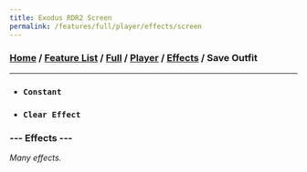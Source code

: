 ```yaml
---
title: Exodus RDR2 Screen
permalink: /features/full/player/effects/screen
---
```

### [Home](/) / [Feature List](/features) / [Full](/features/full) / [Player](/features/full/player) / [Effects](/features/full/player/effects) / Save Outfit
---
- ### `Constant`
- ### `Clear Effect`
### --- Effects ---
*Many effects.*
